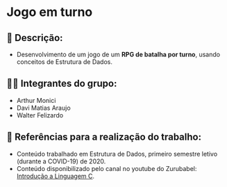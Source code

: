 # Jogo em turno

## 📃 Descrição:

-   Desenvolvimento de um jogo de um **RPG de batalha por turno**, usando conceitos de Estrutura de Dados.

## 👨‍💻 Integrantes do grupo:

-   Arthur Monici
-   Davi Matias Araujo
-   Walter Felizardo

## 🔎 Referências para a realização do trabalho:

-   Conteúdo trabalhado em Estrutura de Dados, primeiro semestre letivo (durante a COVID-19) de 2020.
-   Conteúdo disponibilizado pelo canal no youtube do Zurubabel: [Introdução a Linguagem C](https://www.youtube.com/playlist?list=PL4OAe-tL47sZaHoNOFzW4Nu2cDYIZ4EmQ).
